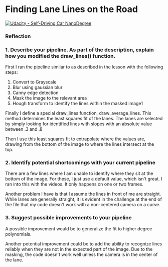 # **Finding Lane Lines on the Road**
[![Udacity - Self-Driving Car NanoDegree](https://s3.amazonaws.com/udacity-sdc/github/shield-carnd.svg)](http://www.udacity.com/drive)

### Reflection

### 1. Describe your pipeline. As part of the description, explain how you modified the draw_lines() function.

First I ran the pipeline similar to as described in the lesson with the following steps:

1. Convert to Grayscale
2. Blur using gaussian blur
3. Canny edge detection
4. Mask the image to the relevant area
5. Hough transform to identify the lines within the masked image1

Finally I define a special draw_lines function, draw_average_lines. This method determines the least squares fit of the lanes. The lanes are selected by simply looking for identified lines with slopes with an absolute value between .3 and .8

Then I use this least squares fit to extrapolate where the values are, drawing from the bottom of the image to where the lines intersect at the top.
<!--
If you'd like to include images to show how the pipeline works, here is how to include an image:

![alt text][image1] -->


### 2. Identify potential shortcomings with your current pipeline


There are a few lines where I am unable to identify where they sit at the bottom of the image. For these, I just use a default value, which isn't great. I ran into this with the videos. It only happens on one or two frames.

Another problem I have is that I assume the lines in front of me are straight. While lanes are generally straight, it is evident in the challenge at the end of the file that my code doesn't work with a non-centered camera on a curve.

### 3. Suggest possible improvements to your pipeline

A possible improvement would be to generalize the fit to higher degree polynomials.

Another potential improvement could be to add the ability to recognize lines reliably when they are not in the expected part of the image. Due to the masking, the code doesn't work well unless the camera is in the center of the lane.
